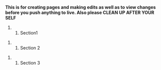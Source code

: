 **This is for creating pages and making edits as well as to view changes
before you push anything to live. Also please CLEAN UP AFTER YOUR SELF**

1.  1.  Section1

<!-- end list -->

1.  1.  Section 2

<!-- end list -->

1.  1.  Section 3
